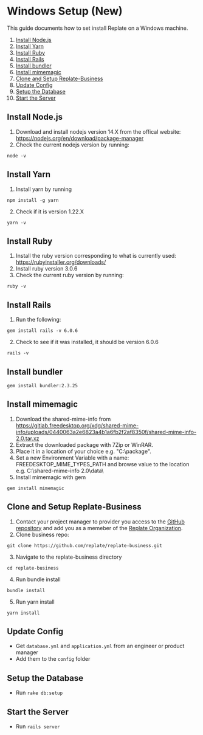 <!-- up to date as of June 6th 2024 -->
# Windows Setup (New)

This guide documents how to set install Replate on a Windows machine.

1. [Install Node.js](#install-nodejs)
2. [Install Yarn](#install-yarn)
3. [Install Ruby](#install-ruby)
4. [Install Rails](#install-rails)
5. [Install bundler](#install-bundler)
6. [Install mimemagic](#install-mimemagic)
7. [Clone and Setup Replate-Business](#clone-and-setup-replate-business)
8. [Update Config](#update-config)
9. [Setup the Database](#setup-the-database)
10. [Start the Server](#start-the-server)

## Install Node.js

1. Download and install nodejs version 14.X from the offical website: https://nodejs.org/en/download/package-manager
2. Check the current nodejs version by running:
```shell
node -v
```

## Install Yarn
1. Install yarn by running
```shell
npm install -g yarn
```
2. Check if it is version 1.22.X
```shell
yarn -v
```

## Install Ruby
1. Install the ruby version corresponding to what is currently used: https://rubyinstaller.org/downloads/
2. Install ruby version 3.0.6
3. Check the current ruby version by running:
```shell
ruby -v
```

## Install Rails
1. Run the following:
```shell
gem install rails -v 6.0.6
```
2. Check to see if it was installed, it should be version 6.0.6
```shell
rails -v 
```

## Install bundler
```shell
gem install bundler:2.3.25
```

## Install mimemagic
1. Download the shared-mime-info from https://gitlab.freedesktop.org/xdg/shared-mime-info/uploads/0440063a2e6823a4b1a6fb2f2af8350f/shared-mime-info-2.0.tar.xz
2. Extract the downloaded package with 7Zip or WinRAR.
3. Place it in a location of your choice e.g. "C:\package".
4. Set a new Environment Variable with a name: FREEDESKTOP_MIME_TYPES_PATH and browse value to the location e.g. C:\shared-mime-info 2.0\data\
5. Install mimemagic with gem
```shell
gem install mimemagic
```

## Clone and Setup Replate-Business
1. Contact your project manager to provider you access to the [GitHub repository](https://github.com/replate/replate-business) and add you as a memeber of the [Replate Organization](https://github.com/replate).
2. Clone business repo:
```shell
git clone https://github.com/replate/replate-business.git
```

3. Navigate to the replate-business directory
```shell
cd replate-business
```

4. Run bundle install
```shell
bundle install
```
5. Run yarn install
```shell
yarn install
```

## Update Config

- Get `database.yml` and `application.yml` from an engineer or product manager
- Add them to the `config` folder

## Setup the Database 
- Run `rake db:setup`

## Start the Server
- Run `rails server`
